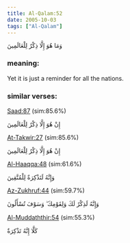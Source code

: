 ```yaml
---
title: Al-Qalam:52
date: 2005-10-03
tags: ["Al-Qalam"]
---
```

وَمَا هُوَ إِلَّا ذِكْرٌ لِلْعَالَمِينَ
### meaning: 
Yet it is just a reminder for all the nations.
### similar verses: 

[Saad:87](/38/87) (sim:85.6%)

إِنْ هُوَ إِلَّا ذِكْرٌ لِلْعَالَمِينَ

[At-Takwir:27](/81/27) (sim:85.6%)

إِنْ هُوَ إِلَّا ذِكْرٌ لِلْعَالَمِينَ

[Al-Haaqqa:48](/69/48) (sim:61.6%)

وَإِنَّهُ لَتَذْكِرَةٌ لِلْمُتَّقِينَ

[Az-Zukhruf:44](/43/44) (sim:59.7%)

وَإِنَّهُ لَذِكْرٌ لَكَ وَلِقَوْمِكَ ۖ وَسَوْفَ تُسْأَلُونَ

[Al-Muddaththir:54](/74/54) (sim:55.3%)

كَلَّا إِنَّهُ تَذْكِرَةٌ
